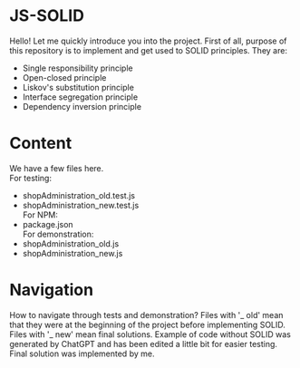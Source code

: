 # JS-SOLID
Hello! Let me quickly introduce you into the project. First of all, purpose of this repository is to implement and get used to SOLID principles. 
They are:
- Single responsibility principle
- Open-closed principle
- Liskov's substitution principle
- Interface segregation principle
- Dependency inversion principle

# Content
We have a few files here.
<br>For testing:
- shopAdministration_old.test.js
- shopAdministration_new.test.js
<br>For NPM:
- package.json
<br>For demonstration:
- shopAdministration_old.js
- shopAdministration_new.js

# Navigation
How to navigate through tests and demonstration?
Files with '_ old' mean that they were at the beginning of the project before implementing SOLID.
Files with '_ new' mean final solutions.
Example of code without SOLID was generated by ChatGPT and has been edited a little bit for easier testing.
Final solution was implemented by me.
